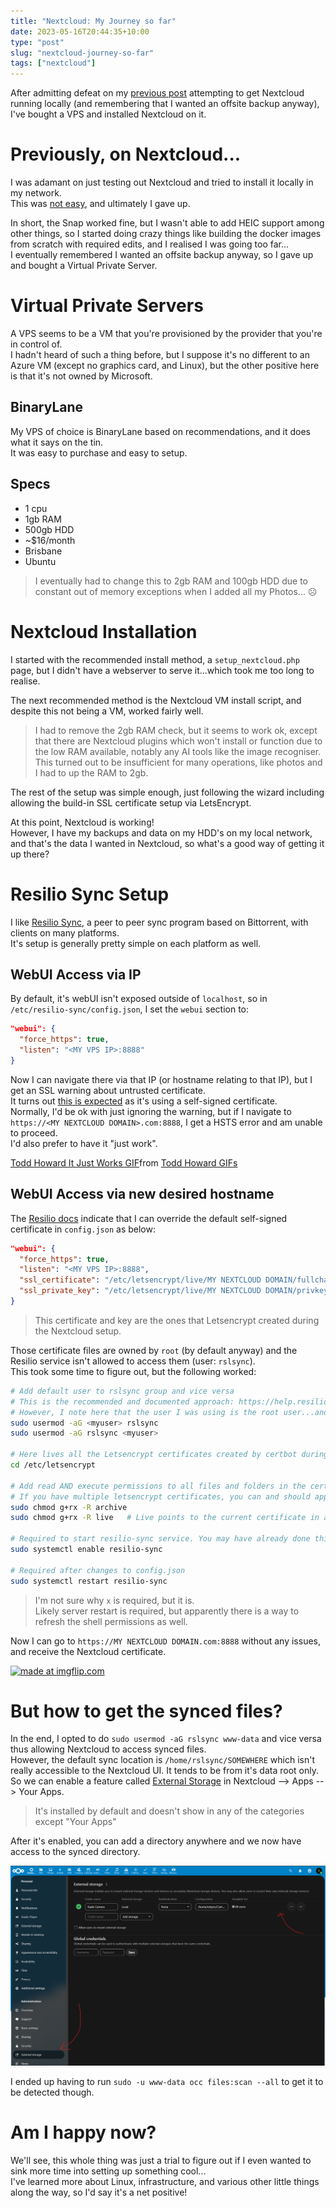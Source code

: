 ```yaml
---
title: "Nextcloud: My Journey so far"
date: 2023-05-16T20:44:35+10:00
type: "post"
slug: "nextcloud-journey-so-far"
tags: ["nextcloud"]
---
```


After admitting defeat on my [previous post](/content/posts/2023-04-04-nextcloud-lan-only/index.md) attempting to get Nextcloud running locally (and remembering that I wanted an offsite backup anyway), I've bought a VPS and installed Nextcloud on it.  

<!--more-->  

# Previously, on Nextcloud...  
I was adamant on just testing out Nextcloud and tried to install it locally in my network.  
This was [not easy](/content/posts/2023-04-04-nextcloud-lan-only/index.md), and ultimately I gave up.  

In short, the Snap worked fine, but I wasn't able to add HEIC support among other things, so I started doing crazy things like building the docker images from scratch with required edits, and I realised I was going too far...  
I eventually remembered I wanted an offsite backup anyway, so I gave up and bought a Virtual Private Server.

# Virtual Private Servers
A VPS seems to be a VM that you're provisioned by the provider that you're in control of.  
I hadn't heard of such a thing before, but I suppose it's no different to an Azure VM (except no graphics card, and Linux), but the other positive here is that it's not owned by Microsoft.  

## BinaryLane  
My VPS of choice is BinaryLane based on recommendations, and it does what it says on the tin.  
It was easy to purchase and easy to setup.   

## Specs
- 1 cpu
- 1gb RAM
- 500gb HDD
- ~$16/month
- Brisbane
- Ubuntu

> I eventually had to change this to 2gb RAM and 100gb HDD due to constant out of memory exceptions when I added all my Photos... ☹️

# Nextcloud Installation  
I started with the recommended install method, a `setup_nextcloud.php` page, but I didn't have a webserver to serve it...which took me too long to realise.  

The next recommended method is the Nextcloud VM install script, and despite this not being a VM, worked fairly well.  
> I had to remove the 2gb RAM check, but it seems to work ok, except that there are Nextcloud plugins which won't install or function due to the low RAM available, notably any AI tools like the image recogniser.  
> This turned out to be insufficient for many operations, like photos and I had to up the RAM to 2gb.

The rest of the setup was simple enough, just following the wizard including allowing the build-in SSL certificate setup via LetsEncrypt.  

At this point, Nextcloud is working!  
However, I have my backups and data on my HDD's on my local network, and that's the data I wanted in Nextcloud, so what's a good way of getting it up there?  

# Resilio Sync Setup  
I like [Resilio Sync](https://www.resilio.com/individuals/), a peer to peer sync program based on Bittorrent, with clients on many platforms.  
It's setup is generally pretty simple on each platform as well.  

## WebUI Access via IP
By default, it's webUI isn't exposed outside of `localhost`, so in `/etc/resilio-sync/config.json`, I set the `webui` section to:

```json
"webui": {
  "force_https": true,
  "listen": "<MY VPS IP>:8888"
}
```

Now I can navigate there via that IP (or hostname relating to that IP), but I get an SSL warning about untrusted certificate.  
It turns out [this is expected](https://help.resilio.com/hc/en-us/articles/4404757430291-Browser-warning-Your-connection-is-not-private-) as it's using a self-signed certificate.  
Normally, I'd be ok with just ignoring the warning, but if I navigate to `https://<MY NEXTCLOUD DOMAIN>.com:8888`, I get a HSTS error and am unable to proceed.  
I'd also prefer to have it "just work".  

<div class="tenor-gif-embed" data-postid="20598651" data-share-method="host" data-aspect-ratio="1.78771" data-width="50%"><a href="https://tenor.com/view/todd-howard-it-just-works-bethesda-this-all-just-works-gif-20598651">Todd Howard It Just Works GIF</a>from <a href="https://tenor.com/search/todd+howard-gifs">Todd Howard GIFs</a></div> <script type="text/javascript" async src="https://tenor.com/embed.js"></script>

## WebUI Access via new desired hostname  
The [Resilio docs](https://help.resilio.com/hc/en-us/articles/4404757430291-Browser-warning-Your-connection-is-not-private-) indicate that I can override the default self-signed certificate in `config.json` as below:  

```json
"webui": {
  "force_https": true,
  "listen": "<MY VPS IP>:8888",
  "ssl_certificate": "/etc/letsencrypt/live/MY NEXTCLOUD DOMAIN/fullchain.pem",  // Note that the live certs don't work for me here.
  "ssl_private_key": "/etc/letsencrypt/live/MY NEXTCLOUD DOMAIN/privkey.pem"     // I suspect it's because they're symlinks and it can't follow them?
}
```  
> This certificate and key are the ones that Letsencrypt created during the Nextcloud setup.  

Those certificate files are owned by `root` (by default anyway) and the Resilio service isn't allowed to access them (user: `rslsync`).  
This took some time to figure out, but the following worked:

```bash
# Add default user to rslsync group and vice versa
# This is the recommended and documented approach: https://help.resilio.com/hc/en-us/articles/206178924-Installing-Sync-package-on-Linux
# However, I note here that the user I was using is the root user...and this is probably a really bad idea...
sudo usermod -aG <myuser> rslsync
sudo usermod -aG rslsync <myuser>

# Here lives all the Letsencrypt certificates created by certbot during Nextcloud install
cd /etc/letsencrypt

# Add read AND execute permissions to all files and folders in the certificates folder
# If you have multiple letsencrypt certificates, you can and should apply these permissions more granually.
sudo chmod g+rx -R archive
sudo chmod g+rx -R live   # Live points to the current certificate in archive. Auto-adjusted when renewed.

# Required to start resilio-sync service. You may have already done this.
sudo systemctl enable resilio-sync

# Required after changes to config.json
sudo systemctl restart resilio-sync
```  
> I'm not sure why `x` is required, but it is.  
> Likely server restart is required, but apparently there is a way to refresh the shell permissions as well.  

Now I can go to `https://MY NEXTCLOUD DOMAIN.com:8888` without any issues, and receive the Nextcloud certificate.  

<a href="https://imgflip.com/i/7m7vec"><img src="https://i.imgflip.com/7m7vec.jpg" title="made at imgflip.com"/></a><div><a href="https://imgflip.com/memegenerator"></a></div>

# But how to get the synced files?  
In the end, I opted to do `sudo usermod -aG rslsync www-data` and vice versa thus allowing Nextcloud to access synced files.  
However, the default sync location is `/home/rslsync/SOMEWHERE` which isn't really accessible to the Nextcloud UI. It tends to be from it's data root only.  
So we can enable a feature called [External Storage](https://docs.nextcloud.com/server/latest/admin_manual/configuration_files/external_storage_configuration_gui.html) in Nextcloud --> Apps --> Your Apps.  
> It's installed by default and doesn't show in any of the categories except "Your Apps"  

After it's enabled, you can add a directory anywhere and we now have access to the synced directory.

![Nextcloud External Setup](img/ExternalSetup.png)

I ended up having to run `sudo -u www-data occ files:scan --all` to get it to be detected though.  

# Am I happy now?    
We'll see, this whole thing was just a trial to figure out if I even wanted to sink more time into setting up something cool...  
I've learned more about Linux, infrastructure, and various other little things along the way, so I'd say it's a net positive!  